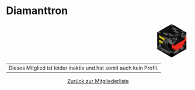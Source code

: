 <h1 class="mitgliedname">Diamanttron</h1>

<p style="text-align:right"><img src="Head/Diamanttron.png" width="100px"></p>

<table class="error_table"><tr><td>Dieses Mitglied ist leider inaktiv und
hat somit auch kein Profil.</td></tr></table>

<p style="text-align:center"><a href="https://themaun.github.io/Mitglieder">Zurück zur Mitgliederliste</a></p>
